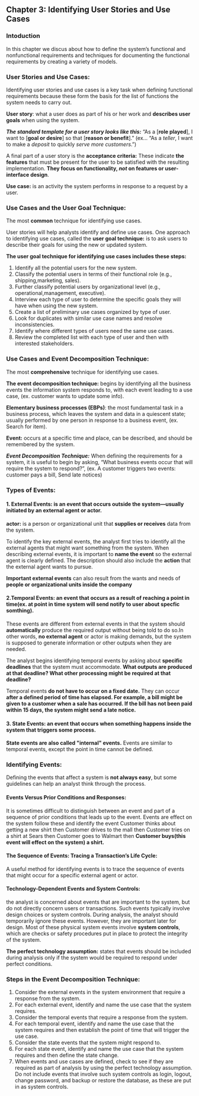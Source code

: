 ## Chapter 3: Identifying User Stories and Use Cases 
### Intoduction
In this chapter we discus about how to define the system’s functional and nonfunctional requirements and techniques for documenting the functional requirements 
by creating a variety of models.

### User Stories and Use Cases:
Identifying user stories and use cases is a key task
when defining functional requirements because these form the basis for the list
of functions the system needs to carry out.

**User story**: what a user does as part of his or her work and **describes user goals** when using the system.

***The standard template for a user story looks like this:*** “As a [**role played**], I want to [**goal or desire**] so that [**reason or benefit**].” (ex... “As a *teller*, I want to make a *deposit* to quickly *serve more customers*.”)

A final part of a user story is the **acceptance criteria:** These indicate **the features** that must be present for the user to be
satisfied with the resulting implementation. **They focus on functionality, *not* on features or user-interface design**. 

 **Use case:** is an activity the system performs in response to a request by a user.
 
 ### Use Cases and the User Goal Technique:
 
The most **common** technique for identifying use cases.

User stories will help analysts identify and define use cases.
One approach to identifying use cases, called the **user goal technique:** is to ask users to describe their goals for using the new or updated system.

**The user goal technique for identifying use cases includes these steps:**
1. Identify all the potential users for the new system.
2. Classify the potential users in terms of their functional role (e.g., shipping,marketing, sales).
3. Further classify potential users by organizational level (e.g., operational,management, executive).
4. Interview each type of user to determine the specific goals they will have when using the new system.
5. Create a list of preliminary use cases organized by type of user.
6. Look for duplicates with similar use case names and resolve inconsistencies.
7. Identify where different types of users need the same use cases.
8. Review the completed list with each type of user and then with interested stakeholders.


### Use Cases and Event Decomposition Technique:
The most **comprehensive** technique for identifying use cases.

**The event decomposition technique:** begins by identifying all the business events the information system responds to, with each event leading to a use case, (ex. customer wants to update some info).

**Elementary business processes (EBPs)**: the most fundamental task in a business process, which leaves the system and data in a quiescent state; usually performed by one person in response to a business event, (ex. Search for item).

 **Event:** occurs at a specific time and place, can be described, and should be remembered by the system.
 
***Event Decomposition Technique:***
When defining the requirements for a system, it is useful to begin by asking, “What business events occur that will require the system to respond?”, (ex. A customer triggers two events:
customer pays a bill, Send late notices)


### Types of Events:
#### 1. External Events: is an event that occurs outside the system—usually initiated by an external agent or actor.

**actor:** is a person or organizational unit that **supplies or receives** data from the system.
 
To identify the key external events, the analyst first tries to identify all the external agents that might want something from the system.
When describing external events, it is important to **name the event** so the external agent is clearly defined. The description should also include the **action** that the external agent wants to pursue.

**Important external events** can also result from the wants and needs of **people or organizational units inside the company**

#### 2.Temporal Events: an event that occurs as a result of reaching a point in time(ex. at point in time system will send notify to user about specfic somthing).

These events are different from external events in that the system should **automatically** produce the required output without being told to do so.In other words, **no external agent** or actor is making demands, but the system is supposed to generate information or other outputs when they are needed.

The analyst begins identifying temporal events by asking about **specific deadlines** that the system must accommodate. **What outputs are produced at that deadline? What other processing might be required at that deadline?**

Temporal events **do not have to occur on a fixed date.** They can occur **after a defined period of time has elapsed. For example, a bill might be given to a customer when a sale has occurred. If the bill has not been paid within 15 days, the system might send a late notice.**

#### 3. State Events: an event that occurs when something happens inside the system that triggers some process.
**State events are also called "internal" events.**
Events are similar to temporal events, except the point in time cannot be defined.

### Identifying Events:
Defining the events that affect a system is **not always easy**, but some guidelines can help an analyst think through the process.
#### Events Versus Prior Conditions and Responses:
It is sometimes difficult to distinguish between an event and part of a sequence of prior conditions that leads up to the event.
Events are effect on the system follow these and identify the event
Customer thinks about getting a new shirt then Customer drives to the mall then Customer tries on a shirt at Sears then Customer goes to
Walmart then **Customer buys(this event will effect on the system) a shirt.**

#### The Sequence of Events: Tracing a Transaction’s Life Cycle:
A useful method for identifying events is to trace the sequence of events that might occur for a specific external agent or actor.

#### Technology-Dependent Events and System Controls:
the analyst is concerned about events that are important to the system, but do not directly concern users or transactions.
Such events typically involve design choices or system controls. During analysis, the analyst should temporarily ignore these events. However, they are important later for design.
Most of these physical system events involve **system controls**, which are checks or safety procedures put in place to protect the integrity of the system.

**The perfect technology assumption:** states that events should be included during analysis only if the system would be required to respond under perfect conditions.

### Steps in the Event Decomposition Technique:
1. Consider the external events in the system environment that require a response from the system.
2. For each external event, identify and name the use case that the system requires.
3. Consider the temporal events that require a response from the system.
4. For each temporal event, identify and name the use case that the system requires and then establish the point of time that will trigger the use case.
5. Consider the state events that the system might respond to.
6. For each state event, identify and name the use case that the system requires and then define the state change.
7. When events and use cases are defined, check to see if they are required as part of analysis by using the perfect technology assumption. Do not include
events that involve such system controls as login, logout, change password, and backup or restore the database, as these are put in as system controls.


